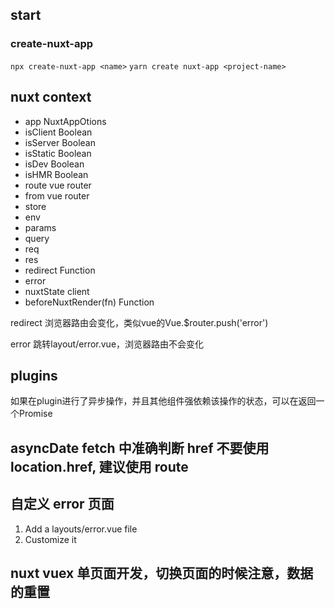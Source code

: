 ## start
### create-nuxt-app
`npx create-nuxt-app <name>`
`yarn create nuxt-app <project-name>`

## nuxt context
* app  NuxtAppOtions
* isClient Boolean
* isServer Boolean
* isStatic Boolean
* isDev Boolean
* isHMR Boolean
* route vue router
* from vue router
* store
* env
* params
* query
* req
* res
* redirect Function
* error
* nuxtState client
* beforeNuxtRender(fn) Function

redirect
浏览器路由会变化，类似vue的Vue.$router.push('error')

error
跳转layout/error.vue，浏览器路由不会变化


## plugins
如果在plugin进行了异步操作，并且其他组件强依赖该操作的状态，可以在返回一个Promise

## asyncDate fetch 中准确判断 href 不要使用 location.href, 建议使用 route


## 自定义 error 页面
1. Add a layouts/error.vue file
2. Customize it


## nuxt vuex 单页面开发，切换页面的时候注意，数据的重置
